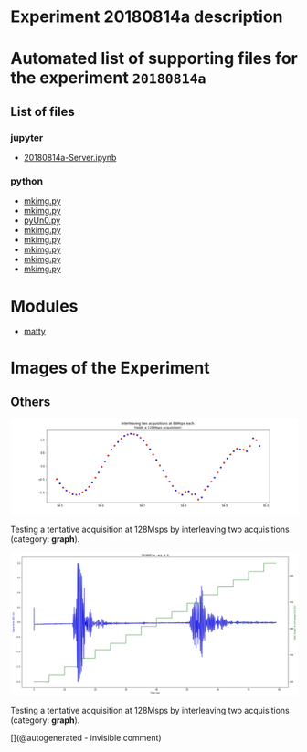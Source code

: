 # Experiment 20180814a description





# Automated list of supporting files for the __experiment `20180814a`__

## List of files

### jupyter

* [20180814a-Server.ipynb](/matty/20180814a/20180814a-Server.ipynb)


### python

* [mkimg.py](/matty/20180814a/mkimg.py)
* [mkimg.py](/include/images/sw45b/mkimg.py)
* [pyUn0.py](/matty/20180814a/pyUn0.py)
* [mkimg.py](/include/images/kretzaw145ba/20180811a/mkimg.py)
* [mkimg.py](/include/images/hp2121/20181011a/mkimg.py)
* [mkimg.py](/include/images/kretzaw145ba/mkimg.py)
* [mkimg.py](/include/images/hp2121/20181013a/mkimg.py)
* [mkimg.py](/include/images/724A/mkimg.py)





# Modules

* [matty](/matty/)




# Images of the Experiment

## Others

![](/matty/20180814a/128Msps_20180813a-9-fft.jpg)

Testing a tentative acquisition at 128Msps by interleaving two acquisitions (category: __graph__).

![](/matty/20180814a/images/20180813a-9.jpg)

Testing a tentative acquisition at 128Msps by interleaving two acquisitions (category: __graph__).










[](@autogenerated - invisible comment)